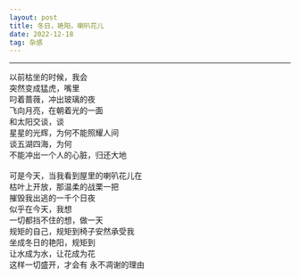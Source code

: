 ```yaml
---
layout: post
title: 冬日，艳阳，喇叭花儿
date: 2022-12-18
tag: 杂感
---
```


---


以前枯坐的时候，我会  
突然变成猛虎，嘴里  
叼着蔷薇，冲出玻璃的夜  
飞向月亮，在朝着光的一面  
和太阳交谈，谈  
星星的光辉，为何不能照耀人间  
谈五湖四海，为何  
不能冲出一个人的心脏，归还大地  
<br>
可是今天，当我看到屋里的喇叭花儿在  
枯叶上开放，那温柔的战栗一把  
摧毁我出逃的一千个日夜  
似乎在今天，我想  
一切都挡不住的想，做一天  
规矩的自己，规矩到椅子安然承受我  
坐成冬日的艳阳，规矩到  
让水成为水，让花成为花  
这样一切盛开，才会有
永不凋谢的理由  

<br>
<br>
